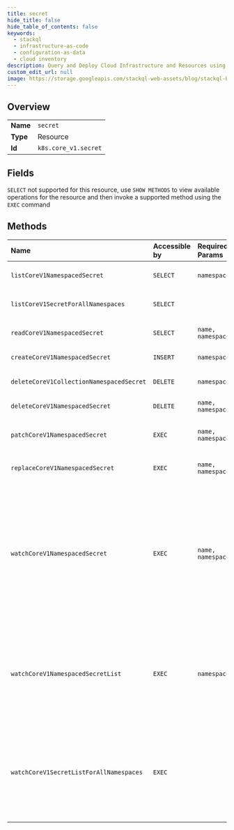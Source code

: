 ```yaml
---
title: secret
hide_title: false
hide_table_of_contents: false
keywords:
  - stackql
  - infrastructure-as-code
  - configuration-as-data
  - cloud inventory
description: Query and Deploy Cloud Infrastructure and Resources using SQL
custom_edit_url: null
image: https://storage.googleapis.com/stackql-web-assets/blog/stackql-blog-post-featured-image.png
---
```

  
    

## Overview
<table><tbody>
<tr><td><b>Name</b></td><td><code>secret</code></td></tr>
<tr><td><b>Type</b></td><td>Resource</td></tr>
<tr><td><b>Id</b></td><td><code>k8s.core_v1.secret</code></td></tr>
</tbody></table>

## Fields
`SELECT` not supported for this resource, use `SHOW METHODS` to view available operations for the resource and then invoke a supported method using the `EXEC` command  
## Methods
| Name | Accessible by | Required Params | Description |
|:-----|:--------------|:----------------|:------------|
| `listCoreV1NamespacedSecret` | `SELECT` | `namespace` | list or watch objects of kind Secret |
| `listCoreV1SecretForAllNamespaces` | `SELECT` |  | list or watch objects of kind Secret |
| `readCoreV1NamespacedSecret` | `SELECT` | `name, namespace` | read the specified Secret |
| `createCoreV1NamespacedSecret` | `INSERT` | `namespace` | create a Secret |
| `deleteCoreV1CollectionNamespacedSecret` | `DELETE` | `namespace` | delete collection of Secret |
| `deleteCoreV1NamespacedSecret` | `DELETE` | `name, namespace` | delete a Secret |
| `patchCoreV1NamespacedSecret` | `EXEC` | `name, namespace` | partially update the specified Secret |
| `replaceCoreV1NamespacedSecret` | `EXEC` | `name, namespace` | replace the specified Secret |
| `watchCoreV1NamespacedSecret` | `EXEC` | `name, namespace` | watch changes to an object of kind Secret. deprecated: use the 'watch' parameter with a list operation instead, filtered to a single item with the 'fieldSelector' parameter. |
| `watchCoreV1NamespacedSecretList` | `EXEC` | `namespace` | watch individual changes to a list of Secret. deprecated: use the 'watch' parameter with a list operation instead. |
| `watchCoreV1SecretListForAllNamespaces` | `EXEC` |  | watch individual changes to a list of Secret. deprecated: use the 'watch' parameter with a list operation instead. |
